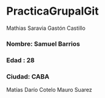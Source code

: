 # PracticaGrupalGit
Mathias Saravia 
Gastón Castillo
### Nombre: Samuel Barrios
### Edad : 28
### Ciudad: CABA
Matías Darío Cotelo
Mauro Suarez 

